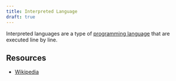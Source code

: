 ```yaml
---
title: Interpreted Language
draft: true
---
```

Interpreted languages are a type of [programming language](./programming.md) that are executed line by line.

## Resources
- [Wikipedia](https://en.wikipedia.org/wiki/Interpreted_language)
